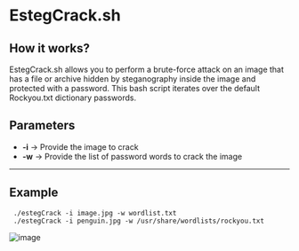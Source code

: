 # EstegCrack.sh

## How it works?

EstegCrack.sh allows you to perform a brute-force attack on an image that has a file or archive hidden by steganography inside the image and protected with a password. 
This bash script iterates over the default Rockyou.txt dictionary passwords. 

## Parameters

- **-i** -> Provide the image to crack
- **-w** -> Provide the list of password words to crack the image

-------------------

## Example
```shell
 ./estegCrack -i image.jpg -w wordlist.txt
 ./estegCrack -i penguin.jpg -w /usr/share/wordlists/rockyou.txt
```
![image](https://github.com/albertomarcostic/estegCrack/assets/131155486/464e7d9d-fa43-4e71-9fd3-a4f57b6fbd0a)

